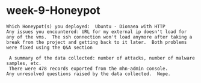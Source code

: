 # week-9-Honeypot
 
    Which Honeypot(s) you deployed:  Ubuntu - Dionaea with HTTP
    Any issues you encountered: URL for my external ip doesn't load for any of the vms.  The ssh connection won't load anymore after taking a break from the project and getting back to it later.  Both problems were fixed using the Q&A section
 
     A summary of the data collected: number of attacks, number of malware samples, etc.
     There were 478 records exported from the mhn-admin console.  
    Any unresolved questions raised by the data collected.  Nope.  

 
 


 

 


 
